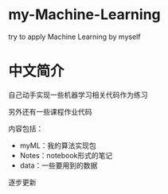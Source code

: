 # my-Machine-Learning

try to apply Machine Learning by myself



# 中文简介

自己动手实现一些机器学习相关代码作为练习

另外还有一些课程作业代码

内容包括：
- myML：我的算法实现包
- Notes：notebook形式的笔记
- data：一些要用到的数据

逐步更新